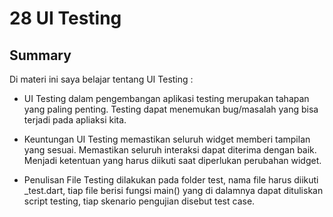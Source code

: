 # 28 UI Testing

## Summary

Di materi ini saya belajar tentang UI Testing :

- UI Testing dalam pengembangan aplikasi testing merupakan tahapan yang paling penting. Testing dapat menemukan bug/masalah yang bisa terjadi pada apliaksi kita.

- Keuntungan UI Testing memastikan seluruh widget memberi tampilan yang sesuai. Memastikan seluruh interaksi dapat diterima dengan baik. Menjadi ketentuan yang harus diikuti saat diperlukan perubahan widget.

- Penulisan File Testing dilakukan pada folder test, nama file harus diikuti \_test.dart, tiap file berisi fungsi main() yang di dalamnya dapat dituliskan script testing, tiap skenario pengujian disebut test case.
